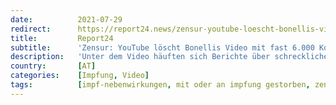```yaml
---
date:          2021-07-29
redirect:      https://report24.news/zensur-youtube-loescht-bonellis-video-mit-fast-6-000-kommentaren-ueber-impfschaeden/
title:         Report24
subtitle:      'Zensur: YouTube löscht Bonellis Video mit fast 6.000 Kommentaren über Impfschäden'
description:   'Unter dem Video häuften sich Berichte über schreckliche Todesfälle und schwere Nebenwirkungen der Covid-Impfungen.'
country:       [AT]
categories:    [Impfung, Video]
tags:          [impf-nebenwirkungen, mit oder an impfung gestorben, zensur]
---
```

